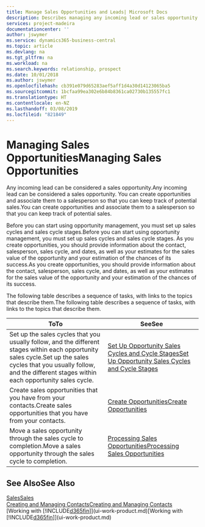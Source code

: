 ```yaml
---
title: Manage Sales Opportunities and Leads| Microsoft Docs
description: Describes managing any incoming lead or sales opportunity in Business Central,  and associating the opportunity with a salesperson to keep track of potential sales.
services: project-madeira
documentationcenter: ''
author: jswymer
ms.service: dynamics365-business-central
ms.topic: article
ms.devlang: na
ms.tgt_pltfrm: na
ms.workload: na
ms.search.keywords: relationship, prospect
ms.date: 10/01/2018
ms.author: jswymer
ms.openlocfilehash: cb391e079d65283aef5aff1d4a30d14123065ba5
ms.sourcegitcommit: 1bcfaa99ea302e6b84b8361ca02730b135557fc1
ms.translationtype: HT
ms.contentlocale: en-NZ
ms.lasthandoff: 03/08/2019
ms.locfileid: "821849"
---
```

# <a name="managing-sales-opportunities"></a><span data-ttu-id="b335d-103">Managing Sales Opportunities</span><span class="sxs-lookup"><span data-stu-id="b335d-103">Managing Sales Opportunities</span></span>
<span data-ttu-id="b335d-104">Any incoming lead can be considered a sales opportunity.</span><span class="sxs-lookup"><span data-stu-id="b335d-104">Any incoming lead can be considered a sales opportunity.</span></span> <span data-ttu-id="b335d-105">You can create opportunities and associate them to a salesperson so that you can keep track of potential sales.</span><span class="sxs-lookup"><span data-stu-id="b335d-105">You can create opportunities and associate them to a salesperson so that you can keep track of potential sales.</span></span>

<span data-ttu-id="b335d-106">Before you can start using opportunity management, you must set up sales cycles and sales cycle stages.</span><span class="sxs-lookup"><span data-stu-id="b335d-106">Before you can start using opportunity management, you must set up sales cycles and sales cycle stages.</span></span> <span data-ttu-id="b335d-107">As you create opportunities, you should provide information about the contact, salesperson, sales cycle, and dates, as well as your estimates for the sales value of the opportunity and your estimation of the chances of its success.</span><span class="sxs-lookup"><span data-stu-id="b335d-107">As you create opportunities, you should provide information about the contact, salesperson, sales cycle, and dates, as well as your estimates for the sales value of the opportunity and your estimation of the chances of its success.</span></span>

<span data-ttu-id="b335d-108">The following table describes a sequence of tasks, with links to the topics that describe them.</span><span class="sxs-lookup"><span data-stu-id="b335d-108">The following table describes a sequence of tasks, with links to the topics that describe them.</span></span>

| <span data-ttu-id="b335d-109">To</span><span class="sxs-lookup"><span data-stu-id="b335d-109">To</span></span> | <span data-ttu-id="b335d-110">See</span><span class="sxs-lookup"><span data-stu-id="b335d-110">See</span></span> |
| --- | --- |
| <span data-ttu-id="b335d-111">Set up the sales cycles that you usually follow, and the different stages within each opportunity sales cycle.</span><span class="sxs-lookup"><span data-stu-id="b335d-111">Set up the sales cycles that you usually follow, and the different stages within each opportunity sales cycle.</span></span> |[<span data-ttu-id="b335d-112">Set Up Opportunity Sales Cycles and Cycle Stages</span><span class="sxs-lookup"><span data-stu-id="b335d-112">Set Up Opportunity Sales Cycles and Cycle Stages</span></span>](marketing-how-setup-opportunity-sales-cycles-stages.md) |
| <span data-ttu-id="b335d-113">Create sales opportunities that you have from your contacts.</span><span class="sxs-lookup"><span data-stu-id="b335d-113">Create sales opportunities that you have from your contacts.</span></span> |[<span data-ttu-id="b335d-114">Create Opportunities</span><span class="sxs-lookup"><span data-stu-id="b335d-114">Create Opportunities</span></span>](marketing-how-create-opportunities.md) |
| <span data-ttu-id="b335d-115">Move a sales opportunity through the sales cycle to completion.</span><span class="sxs-lookup"><span data-stu-id="b335d-115">Move a sales opportunity through the sales cycle to completion.</span></span> |[<span data-ttu-id="b335d-116">Processing Sales Opportunities</span><span class="sxs-lookup"><span data-stu-id="b335d-116">Processing Sales Opportunities</span></span>](marketing-processing-sales-opportunities.md) |

## <a name="see-also"></a><span data-ttu-id="b335d-117">See Also</span><span class="sxs-lookup"><span data-stu-id="b335d-117">See Also</span></span>
[<span data-ttu-id="b335d-118">Sales</span><span class="sxs-lookup"><span data-stu-id="b335d-118">Sales</span></span>](sales-manage-sales.md)  
[<span data-ttu-id="b335d-119">Creating and Managing Contacts</span><span class="sxs-lookup"><span data-stu-id="b335d-119">Creating and Managing Contacts</span></span>](marketing-contacts.md)  
<span data-ttu-id="b335d-120">[Working with [!INCLUDE[d365fin](includes/d365fin_md.md)]](ui-work-product.md)</span><span class="sxs-lookup"><span data-stu-id="b335d-120">[Working with [!INCLUDE[d365fin](includes/d365fin_md.md)]](ui-work-product.md)</span></span>
